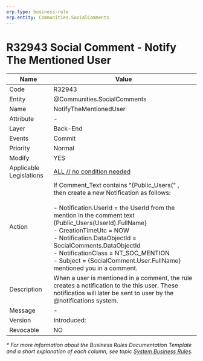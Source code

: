 ```yaml
---
erp.type: business-rule
erp.entity: Communities.SocialComments
---
```


# R32943 Social Comment - Notify The Mentioned User

| Name | Value |
| ---- | ----- |
| Code | R32943 |
| Entity | @Communities.SocialComments |
| Name | NotifyTheMentionedUser |
| Attribute | - |
| Layer | Back-End |
| Events | Commit |
| Priority | Normal |
| Modify | YES |
| Applicable Legislations | [ALL // no condition needed](xref:applicable-legislations) |
| Action | If Comment_Text contains "{Public_Users(" , <br> then create a new Notification as follows: <br><br> - Notification.UserId = the UserId from the mention in the comment text {Public_Users(UserId).FullName} <br> - CreationTimeUtc =  NOW <br> - Notification.DataObjectId = SocialComments.DataObjectId <br> - NotificationClass = NT_SOC_MENTION <br> - Subject = {SocialComment.User.FullName} mentioned you in a comment. |
| Description| When a user is mentioned in a comment, the rule creates a notification to the this user. These notificatios will later be sent to user by the @notifications system.|  
| Message | - |
| Version | Introduced: |
| Revocable | NO |

*\* For more information about the Business Rules Documentation Template and a short explanation of each column, see
topic [System Business Rules](../templates/template-description-system-business-rules.md).*
